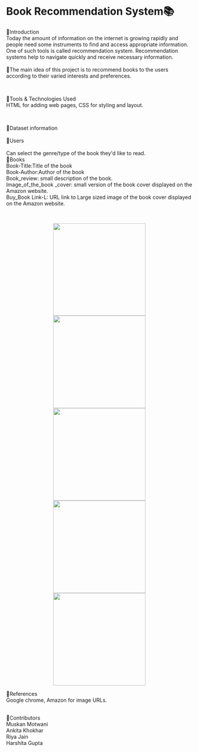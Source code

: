 # Book Recommendation System📚 <br /> 
🔲Introduction    <br />
   Today the amount of information on the internet is growing rapidly and people need some instruments to find and access appropriate information. One of such tools is    called recommendation system. Recommendation systems help to navigate quickly and receive necessary information. <br />                        
📌The main idea of this project is to recommend books to the users according to their varied interests and preferences.             

<br />


🔲Tools & Technologies Used <br />
  HTML for adding web pages, CSS for styling and layout.

<br />
                                                                                                                                                                       
                                                                                                                                                                       
🔲Dataset information  <br />                                                                                                                                     
   📌Users <br />                                                                                                                                               
    Can select the genre/type of the book they'd like to read. <br />
  📌Books<br>
    Book-Title:Title of the book<br>
    Book-Author:Author of the book<br>
    Book_review: small description of the book.<br>
    Image_of_the_book _cover: small version of the book cover displayed on the Amazon website.<br>
    Buy_Book Link-L: URL link to Large sized image of the book cover displayed on the Amazon website.

 <br /> 
 
 <p align="center">
<img src="https://user-images.githubusercontent.com/116656940/211190148-0fdf3763-4c29-474b-b4a2-bd5bbb46d3c1.jpeg" height="250">
 <br /> 
  
<img src="https://user-images.githubusercontent.com/116656940/211190204-b8c325e2-f46e-490a-97c2-66eeec75a21b.jpeg" height="250">
    <br /> 
<img src="https://user-images.githubusercontent.com/116656940/211190319-545b15dc-f336-4677-9664-1a7589f01ed5.jpeg" height="250">

 <br /> 
<img src="https://user-images.githubusercontent.com/116656940/211190466-0d385138-69c3-4a99-8b51-6584692ce6cd.jpeg" height="250">
           
 <br />            
<img src="https://user-images.githubusercontent.com/116656940/211190475-62db8eba-7393-48eb-bc9e-6bea3df10356.jpeg" height="250">
 <br /> 
 </p>


🔲References    <br />
  Google chrome, Amazon for image URLs.


<br />                                                                                                                                                                           
🔲Contributors<br>
  Muskan Motwani   <br />
  Ankita Khokhar   <br />
  Riya Jain       <br />
  Harshita Gupta      <br />








